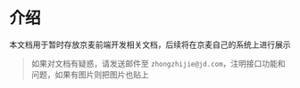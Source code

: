 # 介绍

本文档用于暂时存放京麦前端开发相关文档，后续将在京麦自己的系统上进行展示

> 如果对文档有疑惑，请发送邮件至 `zhongzhijie@jd.com`，注明接口功能和问题，如果有图片则把图片也贴上

